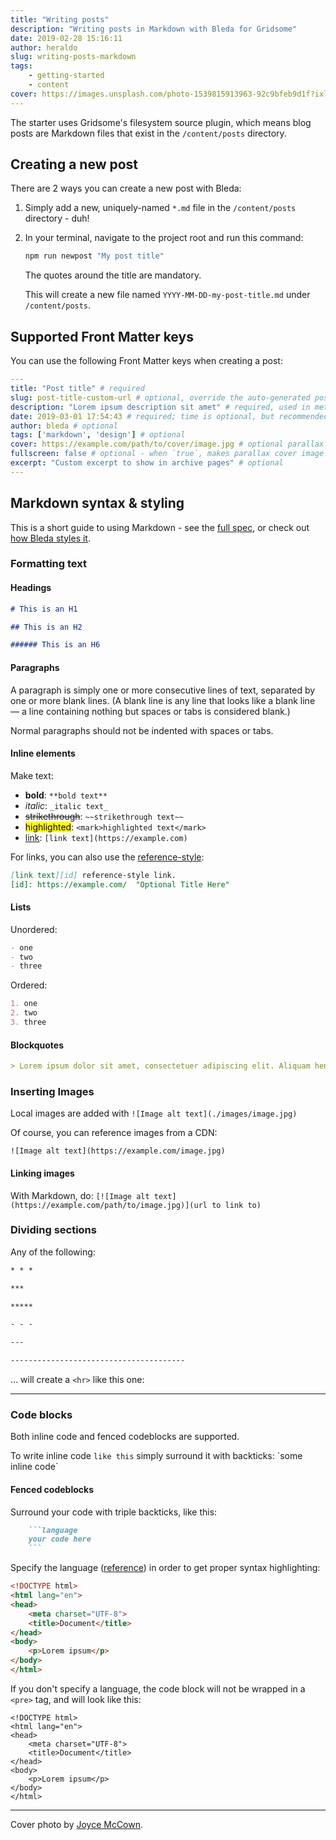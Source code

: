 ```yaml
---
title: "Writing posts"
description: "Writing posts in Markdown with Bleda for Gridsome"
date: 2019-02-28 15:16:11
author: heraldo
slug: writing-posts-markdown
tags:
    - getting-started
    - content
cover: https://images.unsplash.com/photo-1539815913963-92c9bfeb9d1f?ixlib=rb-1.2.1&ixid=eyJhcHBfaWQiOjEyMDd9&auto=format&fit=crop&w=1920&h=900&crop=bottom&q=80
---
```


The starter uses Gridsome's filesystem source plugin, which means blog posts are Markdown files that exist in the `/content/posts` directory.

## Creating a new post

There are 2 ways you can create a new post with Bleda:

1. Simply add a new, uniquely-named `*.md` file in the `/content/posts` directory - duh!
2. In your terminal, navigate to the project root and run this command:

    ```sh
    npm run newpost "My post title"
    ```

    The quotes around the title are mandatory.

    This will create a new file named `YYYY-MM-DD-my-post-title.md` under `/content/posts`.

## Supported Front Matter keys

You can use the following Front Matter keys when creating a post:

```yaml
---
title: "Post title" # required
slug: post-title-custom-url # optional, override the auto-generated post slug
description: "Lorem ipsum description sit amet" # required, used in meta tags and RSS feed
date: 2019-03-01 17:54:43 # required; time is optional, but recommended for the <time> tag and better post sorting control
author: bleda # optional
tags: ['markdown', 'design'] # optional
cover: https://example.com/path/to/cover/image.jpg # optional parallax post cover image
fullscreen: false # optional - when `true`, makes parallax cover image take up full viewport height
excerpt: "Custom excerpt to show in archive pages" # optional
---
```

## Markdown syntax & styling

This is a short guide to using Markdown - see the [full spec](https://daringfireball.net/projects/markdown/syntax), or check out [how Bleda styles it](/markdown-styling/).

### Formatting text

#### Headings

```markdown
# This is an H1

## This is an H2

###### This is an H6
```

#### Paragraphs

A paragraph is simply one or more consecutive lines of text, separated by one or more blank lines. (A blank line is any line that looks like a blank line — a line containing nothing but spaces or tabs is considered blank.)

Normal paragraphs should not be indented with spaces or tabs.

#### Inline elements

Make text:

- **bold**: `**bold text**`
- _italic_: `_italic text_`
- ~~strikethrough~~: `~~strikethrough text~~`
- <mark>highlighted</mark>: `<mark>highlighted text</mark>`
- [link](https://example.com): `[link text](https://example.com)`

For links, you can also use the [reference-style](https://daringfireball.net/projects/markdown/syntax#link):

```markdown
[link text][id] reference-style link.
[id]: https://example.com/  "Optional Title Here"
```

#### Lists

Unordered:

```markdown
- one
- two
- three
```

Ordered:

```markdown
1. one
2. two
3. three
```

#### Blockquotes

```markdown
> Lorem ipsum dolor sit amet, consectetuer adipiscing elit. Aliquam hendrerit mi posuere.
```

### Inserting Images

Local images are added with `![Image alt text](./images/image.jpg)`

Of course, you can reference images from a CDN:

`![Image alt text](https://example.com/image.jpg)`

#### Linking images

With Markdown, do: `[![Image alt text](https://example.com/path/to/image.jpg)](url to link to)`

### Dividing sections

Any of the following:

```markdown
* * *

***

*****

- - -

---

---------------------------------------
```

... will create a `<hr>` like this one:

---

### Code blocks

Both inline code and fenced codeblocks are supported.

To write inline code `like this` simply surround it with backticks: \`some inline code\`

#### Fenced codeblocks

Surround your code with triple backticks, like this:

```markdown
    ```language
    your code here
    ```
```

Specify the language ([reference](https://github.com/octref/shiki/blob/master/packages/languages/src/lang.ts)) in order to get proper syntax highlighting:

```html
<!DOCTYPE html>
<html lang="en">
<head>
    <meta charset="UTF-8">
    <title>Document</title>
</head>
<body>
    <p>Lorem ipsum</p>
</body>
</html>
```

If you don't specify a language, the code block will not be wrapped in a `<pre>` tag, and will look like this:

```
<!DOCTYPE html>
<html lang="en">
<head>
    <meta charset="UTF-8">
    <title>Document</title>
</head>
<body>
    <p>Lorem ipsum</p>
</body>
</html>
```

---

Cover photo by [Joyce McCown](https://unsplash.com/photos/h4BIz4rPPy0).
